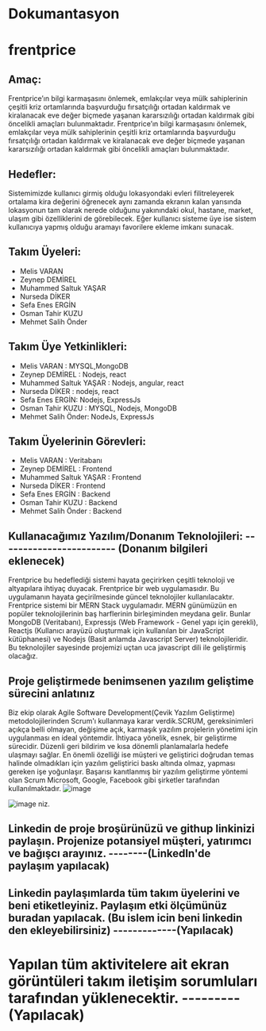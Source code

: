 # Dokumantasyon
# **frentprice**
## Amaç:
Frentprice’ın bilgi karmaşasını önlemek, emlakçılar veya mülk sahiplerinin çeşitli kriz ortamlarında başvurduğu fırsatçılığı ortadan kaldırmak ve kiralanacak eve değer biçmede yaşanan kararsızılığı ortadan kaldırmak gibi öncelikli amaçları bulunmaktadır.
Frentprice’ın bilgi karmaşasını önlemek, emlakçılar veya mülk sahiplerinin çeşitli kriz ortamlarında başvurduğu fırsatçılığı ortadan kaldırmak ve kiralanacak eve değer biçmede yaşanan kararsızılığı ortadan kaldırmak gibi öncelikli amaçları bulunmaktadır.
## Hedefler:
Sistemimizde kullanıcı girmiş olduğu lokasyondaki evleri filitreleyerek ortalama kira değerini öğrenecek aynı zamanda ekranın kalan yarısında lokasyonun tam olarak nerede olduğunu yakınındaki okul, hastane, market, ulaşım gibi özelliklerini de görebilecek. Eğer kullanıcı sisteme üye ise sistem kullanıcıya yapmış olduğu aramayı favorilere ekleme imkanı sunacak.
## Takım Üyeleri:
- Melis VARAN
- Zeynep DEMİREL
- Muhammed Saltuk YAŞAR
- Nurseda DİKER
- Sefa Enes ERGİN
- Osman Tahir KUZU
- Mehmet Salih Önder
## Takım Üye Yetkinlikleri:
- Melis VARAN : MYSQL,MongoDB
- Zeynep DEMİREL : Nodejs, react
- Muhammed Saltuk YAŞAR : Nodejs, angular, react
- Nurseda DİKER : nodejs, react
- Sefa Enes ERGİN: Nodejs, ExpressJs
- Osman Tahir KUZU : MYSQL, Nodejs, MongoDB
- Mehmet Salih Önder: NodeJs, ExpressJs
## Takım Üyelerinin Görevleri:
- Melis VARAN : Veritabanı
- Zeynep DEMİREL : Frontend
- Muhammed Saltuk YAŞAR : Frontend
- Nurseda DİKER : Frontend
- Sefa Enes ERGİN : Backend
- Osman Tahir KUZU : Backend
- Mehmet Salih Önder : Backend
## Kullanacağımız Yazılım/Donanım Teknolojileri: ------------------------ (Donanım bilgileri eklenecek)
Frentprice bu hedeflediği sistemi hayata geçirirken çeşitli teknoloji ve altyapılara ihtiyaç duyacak. Frentprice bir web uygulamasıdır. Bu uygulamanın hayata geçirilmesinde güncel teknolojiler kullanılacaktır. Frentprice sistemi bir MERN Stack uygulamadır. MERN günümüzün en popüler teknolojilerinin baş harflerinin birleşiminden meydana gelir. Bunlar MongoDB (Veritabanı), Expressjs (Web Framework - Genel yapı için gerekli), Reactjs (Kullanıcı arayüzü oluşturmak için kullanılan bir JavaScript kütüphanesi) ve Nodejs (Basit anlamda Javascript Server) teknolojileridir. Bu teknolojiler sayesinde projemizi uçtan uca javascript dili ile geliştirmiş olacağız. 

## Proje geliştirmede benimsenen yazılım geliştime sürecini anlatınız 
Biz ekip olarak Agile Software Development(Çevik Yazılım Geliştirme) metodolojilerinden Scrum'ı kullanmaya karar verdik.SCRUM, gereksinimleri açıkça belli olmayan, değişime açık, karmaşık yazılım projelerin yönetimi için uygulanması en ideal yöntemdir. İhtiyaca yönelik, esnek, bir geliştirme sürecidir. Düzenli geri bildirim ve kısa dönemli planlamalarla hedefe ulaşmayı sağlar. En önemli özelliği ise müşteri ve geliştirici doğrudan temas halinde olmadıkları için yazılım geliştirici baskı altında olmaz, yapması gereken işe yoğunlaşır. Başarısı kanıtlanmış bir yazılım geliştirme yöntemi olan Scrum Microsoft, Google, Facebook gibi şirketler tarafından kullanılmaktadır.
![image](https://user-images.githubusercontent.com/56163385/167256413-3962436b-ff4d-4091-91e9-c99675840ee8.png)

![image](https://user-images.githubusercontent.com/56163385/167256380-0f4a8fd2-8d73-4b9f-a452-5343931b5c0c.png)
niz.

## Linkedin de proje broşürünüzü  ve githup linkinizi paylaşın. Projenize potansiyel müşteri, yatırımcı ve bağışcı arayınız. --------(LinkedIn'de paylaşım yapılacak)

## Linkedin paylaşımlarda tüm takım üyelerini ve beni etiketleyiniz. Paylaşım etki ölçümünüz buradan yapılacak. (Bu islem icin beni linkedin den ekleyebilirsiniz) -------------(Yapılacak)

# Yapılan tüm aktivitelere ait ekran görüntüleri takım iletişim sorumluları tarafından yüklenecektir. ---------(Yapılacak)
